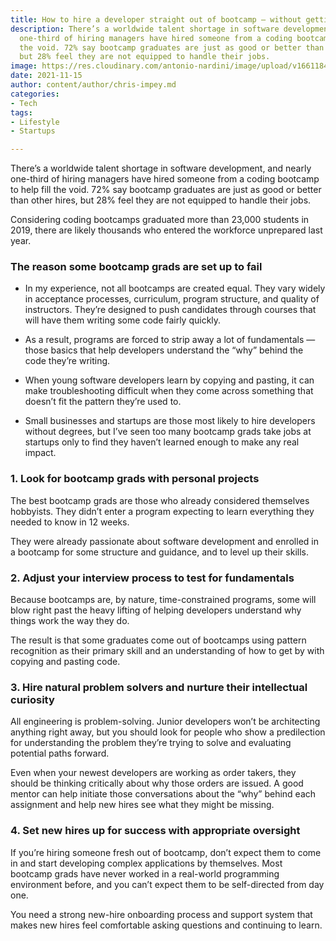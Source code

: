 ```yaml
---
title: How to hire a developer straight out of bootcamp — without getting burned
description: There’s a worldwide talent shortage in software development, and nearly
  one-third of hiring managers have hired someone from a coding bootcamp to help fill
  the void. 72% say bootcamp graduates are just as good or better than other hires,
  but 28% feel they are not equipped to handle their jobs.
image: https://res.cloudinary.com/antonio-nardini/image/upload/v1661184887/dev_qi7q4m.webp
date: 2021-11-15
author: content/author/chris-impey.md
categories:
- Tech
tags:
- Lifestyle
- Startups

---
```

There’s a worldwide talent shortage in software development, and nearly one-third of hiring managers have hired someone from a coding bootcamp to help fill the void. 72% say bootcamp graduates are just as good or better than other hires, but 28% feel they are not equipped to handle their jobs.

Considering coding bootcamps graduated more than 23,000 students in 2019, there are likely thousands who entered the workforce unprepared last year.

### The reason some bootcamp grads are set up to fail
* In my experience, not all bootcamps are created equal. They vary widely in acceptance processes, curriculum, program structure, and quality of instructors. They’re designed to push candidates through courses that will have them writing some code fairly quickly.

* As a result, programs are forced to strip away a lot of fundamentals — those basics that help developers understand the “why” behind the code they’re writing.

* When young software developers learn by copying and pasting, it can make troubleshooting difficult when they come across something that doesn’t fit the pattern they’re used to.

* Small businesses and startups are those most likely to hire developers without degrees, but I’ve seen too many bootcamp grads take jobs at startups only to find they haven’t learned enough to make any real impact.

### 1. Look for bootcamp grads with personal projects
The best bootcamp grads are those who already considered themselves hobbyists. They didn’t enter a program expecting to learn everything they needed to know in 12 weeks.

They were already passionate about software development and enrolled in a bootcamp for some structure and guidance, and to level up their skills.

### 2. Adjust your interview process to test for fundamentals
Because bootcamps are, by nature, time-constrained programs, some will blow right past the heavy lifting of helping developers understand why things work the way they do.

The result is that some graduates come out of bootcamps using pattern recognition as their primary skill and an understanding of how to get by with copying and pasting code.

### 3. Hire natural problem solvers and nurture their intellectual curiosity
All engineering is problem-solving. Junior developers won’t be architecting anything right away, but you should look for people who show a predilection for understanding the problem they’re trying to solve and evaluating potential paths forward.

Even when your newest developers are working as order takers, they should be thinking critically about why those orders are issued. A good mentor can help initiate those conversations about the “why” behind each assignment and help new hires see what they might be missing.

### 4. Set new hires up for success with appropriate oversight
If you’re hiring someone fresh out of bootcamp, don’t expect them to come in and start developing complex applications by themselves. Most bootcamp grads have never worked in a real-world programming environment before, and you can’t expect them to be self-directed from day one.

You need a strong new-hire onboarding process and support system that makes new hires feel comfortable asking questions and continuing to learn.